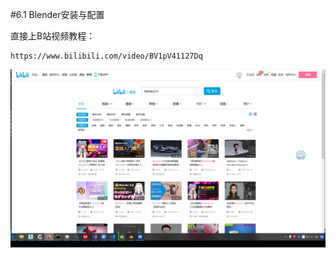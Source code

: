 
#6.1 Blender安装与配置

直接上B站视频教程：

    https://www.bilibili.com/video/BV1pV41127Dq

![](../../imgs/6/6.2.blender_make_model/bilibili_blender_video.png)